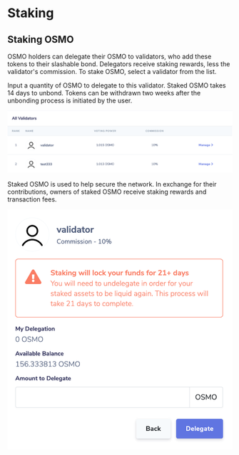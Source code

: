 # Staking

## Staking OSMO

OSMO holders can delegate their OSMO to validators, who add these tokens to their slashable bond. Delegators receive staking rewards, less the validator's commission.
To stake OSMO, select a validator from the list.

Input a quantity of OSMO to delegate to this validator. Staked OSMO takes 14 days to unbond. Tokens can be withdrawn two weeks after the unbonding process is initiated by the user.

![](../assets/validator-list.png)

Staked OSMO is used to help secure the network. In exchange for their contributions, owners of staked OSMO receive staking rewards and transaction fees.

![](../assets/delegate.png)

